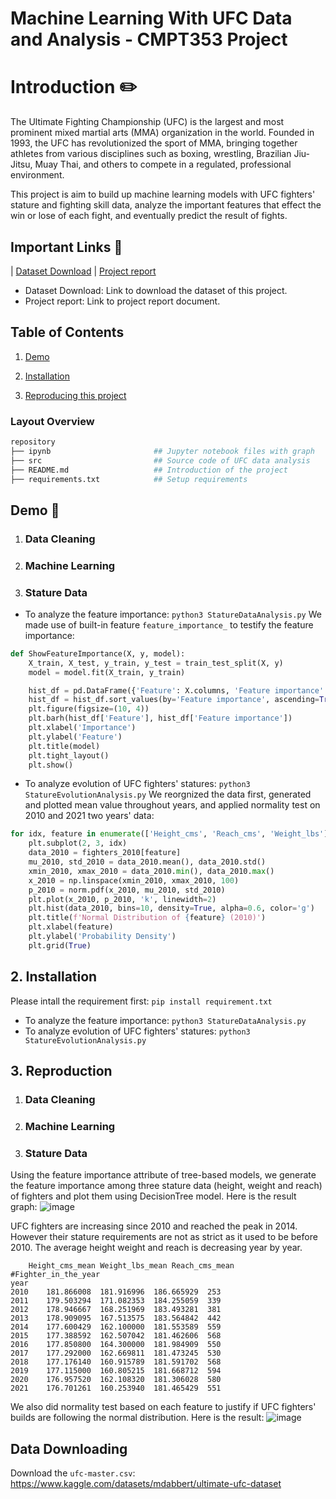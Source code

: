 
# Machine Learning With UFC Data and Analysis - CMPT353 Project


# Introduction ✏️

The Ultimate Fighting Championship (UFC) is the largest and most prominent mixed martial arts (MMA) organization in the world. Founded in 1993, the UFC has revolutionized the sport of MMA, bringing together athletes from various disciplines such as boxing, wrestling, Brazilian Jiu-Jitsu, Muay Thai, and others to compete in a regulated, professional environment.

This project is aim to build up machine learning models with UFC fighters' stature and fighting skill data, analyze the important features that effect the win or lose of each fight, and eventually predict the result of fights.
## Important Links 🔗

| [Dataset Download](https://www.kaggle.com/datasets/mdabbert/ultimate-ufc-dataset) | [Project report](https://docs.google.com/document/d/1YDo83rJPjpeeZwfCXiJiUb2g-wpk8kBKlAW805uosUw/edit?usp=sharing) 


- Dataset Download: Link to download the dataset of this project.
- Project report: Link to project report document.

## Table of Contents
1. [Demo](#demo)

2. [Installation](#installation)

3. [Reproducing this project](#repro)

### Layout Overview

```bash
repository
├── ipynb                       ## Jupyter notebook files with graph
├── src                         ## Source code of UFC data analysis
├── README.md                   ## Introduction of the project
├── requirements.txt            ## Setup requirements
```

<a name="demo"></a>
## Demo 📝

1) ### Data Cleaning

2) ### Machine Learning

3) ### Stature Data
- To analyze the feature importance: `python3 StatureDataAnalysis.py`
We made use of built-in feature `feature_importance_` to testify the feature importance:
```python
def ShowFeatureImportance(X, y, model):
    X_train, X_test, y_train, y_test = train_test_split(X, y)
    model = model.fit(X_train, y_train)

    hist_df = pd.DataFrame({'Feature': X.columns, 'Feature importance': model.feature_importances_})
    hist_df = hist_df.sort_values(by='Feature importance', ascending=True)
    plt.figure(figsize=(10, 4))
    plt.barh(hist_df['Feature'], hist_df['Feature importance'])
    plt.xlabel('Importance')
    plt.ylabel('Feature')
    plt.title(model)
    plt.tight_layout()
    plt.show()
```


- To analyze evolution of UFC fighters' statures: `python3 StatureEvolutionAnalysis.py`
We reorgnized the data first, generated and plotted mean value throughout years, and applied normality test on 2010 and 2021 two years' data:
```python
for idx, feature in enumerate(['Height_cms', 'Reach_cms', 'Weight_lbs'], start=1):
    plt.subplot(2, 3, idx)
    data_2010 = fighters_2010[feature]
    mu_2010, std_2010 = data_2010.mean(), data_2010.std()
    xmin_2010, xmax_2010 = data_2010.min(), data_2010.max()
    x_2010 = np.linspace(xmin_2010, xmax_2010, 100)
    p_2010 = norm.pdf(x_2010, mu_2010, std_2010)
    plt.plot(x_2010, p_2010, 'k', linewidth=2)
    plt.hist(data_2010, bins=10, density=True, alpha=0.6, color='g')
    plt.title(f'Normal Distribution of {feature} (2010)')
    plt.xlabel(feature)
    plt.ylabel('Probability Density')
    plt.grid(True)
```

## 2. Installation
Please intall the requirement first: `pip install requirement.txt`
- To analyze the feature importance: `python3 StatureDataAnalysis.py`
- To analyze evolution of UFC fighters' statures: `python3 StatureEvolutionAnalysis.py`
<a name="repro"></a>
## 3. Reproduction
1) ### Data Cleaning

2) ### Machine Learning

3) ### Stature Data
Using the feature importance attribute of tree-based models, we generate the feature importance among three stature data (height, weight and reach) of fighters and plot them using DecisionTree model.
Here is the result graph:
![image](https://github.com/sjc274/cmpt353-UFC/assets/113268694/bb98277a-6f2a-405c-a99b-dcad4f9b6b94)

UFC fighters are increasing since 2010 and reached the peak in 2014. However their stature requirements are not as strict as it used to be before 2010. The average height weight and reach is decreasing year by year.
```terminal
	Height_cms_mean	Weight_lbs_mean	Reach_cms_mean	#Fighter_in_the_year
year				
2010	181.866008	181.916996	186.665929	253
2011	179.503294	171.082353	184.255059	339
2012	178.946667	168.251969	183.493281	381
2013	178.909095	167.513575	183.564842	442
2014	177.600429	162.100000	181.553589	559
2015	177.388592	162.507042	181.462606	568
2016	177.850800	164.300000	181.984909	550
2017	177.292000	162.669811	181.473245	530
2018	177.176140	160.915789	181.591702	568
2019	177.115000	160.805215	181.668712	594
2020	176.957520	162.108320	181.306028	580
2021	176.701261	160.253940	181.465429	551
```
We also did normality test based on each feature to justify if UFC fighters' builds are following the normal distribution.
Here is the result:
![image](https://github.com/sjc274/cmpt353-UFC/assets/113268694/a60eb9c2-66cf-4842-bf4b-de7c70fc4808)



## Data Downloading
Download the `ufc-master.csv`: https://www.kaggle.com/datasets/mdabbert/ultimate-ufc-dataset


